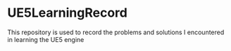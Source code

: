 # UE5LearningRecord
This repository is used to record the problems and solutions I encountered in learning the UE5 engine
